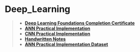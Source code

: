 # Deep_Learning
 >- **[Deep Learning Foundations Completion Certificate](https://github.com/Sinhaaz/Deep_Learning-Krish_Naik-iNeuron/blob/main/Deep%20Learning%20Certificate.pdf)**
 >- **[ANN Practical Implementation](https://github.com/Sinhaaz/Deep_Learning-Krish_Naik-iNeuron/blob/main/ANN%20Implementation.ipynb)**
 >- **[CNN Practical Implementation](https://www.kaggle.com/code/kanncaa1/convolutional-neural-network-cnn-tutorial)**
 >- **[Handwritten Notes](https://github.com/Sinhaaz/Deep_Learning-Krish_Naik-iNeuron/blob/main/Deep%20Learning-Krish%20Naik.pdf)**
 >- **[ANN Practical Implementation Dataset](https://github.com/Sinhaaz/Deep_Learning-Krish_Naik-iNeuron/blob/main/Churn_Modelling.csv)**
